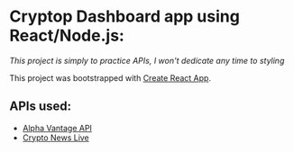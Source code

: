 # Cryptop Dashboard app using React/Node.js:
*This project is simply to practice APIs, I won't dedicate any time to styling*

This project was bootstrapped with [Create React App](https://github.com/facebook/create-react-app).

## APIs used:

- [Alpha Vantage API](https://rapidapi.com/alphavantage/api/alpha-vantage/)
- [Crypto News Live](https://rapidapi.com/ddeshon/api/crypto-news-live3/)
